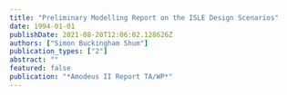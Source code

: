 ```yaml
---
title: "Preliminary Modelling Report on the ISLE Design Scenarios"
date: 1994-01-01
publishDate: 2021-08-20T12:06:02.128626Z
authors: ["Simon Buckingham Shum"]
publication_types: ["2"]
abstract: ""
featured: false
publication: "*Amodeus II Report TA/WP*"
---
```



